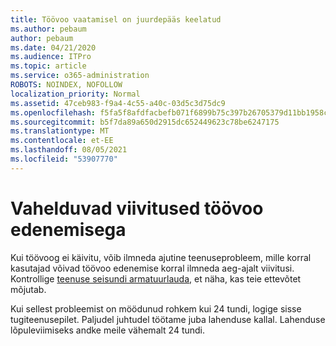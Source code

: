 ```yaml
---
title: Töövoo vaatamisel on juurdepääs keelatud
ms.author: pebaum
author: pebaum
ms.date: 04/21/2020
ms.audience: ITPro
ms.topic: article
ms.service: o365-administration
ROBOTS: NOINDEX, NOFOLLOW
localization_priority: Normal
ms.assetid: 47ceb983-f9a4-4c55-a40c-03d5c3d75dc9
ms.openlocfilehash: f5fa5f8afdfacbefb071f6899b75c397b26705379d11bb1958c3d7f7be499b1f
ms.sourcegitcommit: b5f7da89a650d2915dc652449623c78be6247175
ms.translationtype: MT
ms.contentlocale: et-EE
ms.lasthandoff: 08/05/2021
ms.locfileid: "53907770"
---
```

# <a name="intermittent-delays-with-workflow-progress"></a>Vahelduvad viivitused töövoo edenemisega

Kui töövoog ei käivitu, võib ilmneda ajutine teenuseprobleem, mille korral kasutajad võivad töövoo edenemise korral ilmneda aeg-ajalt viivitusi. Kontrollige [teenuse seisundi armatuurlauda,](https://admin.microsoft.com/AdminPortal/Home#/servicehealth) et näha, kas teie ettevõtet mõjutab. 

Kui sellest probleemist on möödunud rohkem kui 24 tundi, logige sisse tugiteenusepilet. Paljudel juhtudel töötame juba lahenduse kallal. Lahenduse lõpuleviimiseks andke meile vähemalt 24 tundi.


  

